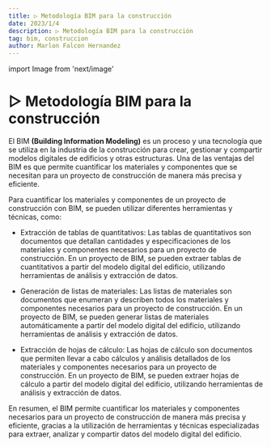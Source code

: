 ```yaml
---
title: ▷ Metodología BIM para la construcción
date: 2023/1/4
description: ▷ Metodología BIM para la construcción
tag: bim, construccion
author: Marlon Falcon Hernandez
---
```

import Image from 'next/image'

# ▷ Metodología BIM para la construcción
El BIM **(Building Information Modeling)** es un proceso y una tecnología que se utiliza en la industria de la construcción para crear, gestionar y compartir modelos digitales de edificios y otras estructuras. Una de las ventajas del BIM es que permite cuantificar los materiales y componentes que se necesitan para un proyecto de construcción de manera más precisa y eficiente.

Para cuantificar los materiales y componentes de un proyecto de construcción con BIM, se pueden utilizar diferentes herramientas y técnicas, como:

- Extracción de tablas de quantitativos: Las tablas de quantitativos son documentos que detallan cantidades y especificaciones de los materiales y componentes necesarios para un proyecto de construcción. En un proyecto de BIM, se pueden extraer tablas de cuantitativos a partir del modelo digital del edificio, utilizando herramientas de análisis y extracción de datos.

- Generación de listas de materiales: Las listas de materiales son documentos que enumeran y describen todos los materiales y componentes necesarios para un proyecto de construcción. En un proyecto de BIM, se pueden generar listas de materiales automáticamente a partir del modelo digital del edificio, utilizando herramientas de análisis y extracción de datos.

- Extracción de hojas de cálculo: Las hojas de cálculo son documentos que permiten llevar a cabo cálculos y análisis detallados de los materiales y componentes necesarios para un proyecto de construcción. En un proyecto de BIM, se pueden extraer hojas de cálculo a partir del modelo digital del edificio, utilizando herramientas de análisis y extracción de datos.

En resumen, el BIM permite cuantificar los materiales y componentes necesarios para un proyecto de construcción de manera más precisa y eficiente, gracias a la utilización de herramientas y técnicas especializadas para extraer, analizar y compartir datos del modelo digital del edificio.
